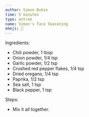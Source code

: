 ```yaml
---
author: Simon Bukin
time: 5 minutes
type: entree
name: Simon's Taco Seasoning
emoji: 🌮
---
```


Ingredients:

- Chili powder, 1 tbsp
- Onion powder, 1/4 tsp
- Garlic powder, 1/2 tsp
- Crushed red pepper flakes, 1/4 tsp
- Dried oregano, 1/4 tsp
- Paprika, 1/2 tsp
- Sea salt, 1 tsp
- Black pepper, 1 tsp

Steps:

- Mix it all together.
